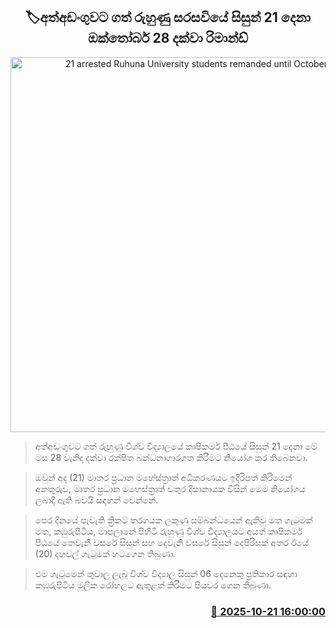 <p align='center'><b><h2 align='center' title='21 arrested Ruhuna University students remanded until October 28'>🏷අත්අඩංගුවට ගත් රුහුණු සරසවියේ සිසුන් 21 දෙනා ඔක්තෝබර් 28 දක්වා රිමාන්ඩ්</h2></b></p>
<p align='center'><img src='https://helakuru.sgp1.cdn.digitaloceanspaces.com/esana/images/lib/ruhunu-uni-archived.jpg' width='600' alt='21 arrested Ruhuna University students remanded until October 28'></p>

> අත්අඩංගුවට ගත් රුහුණු විශ්ව විද්‍යාලයේ කෘෂිකර්ම පීඨයේ සිසුන් 21 දෙනා මේ මස 28 වැනිදා දක්වා රක්ෂිත බන්ධනාගාරගත කිරීමට නියෝග කර තිබෙනවා.

> ඔවුන් අද (21) මාතර ප්‍රධාන ම⁣හේස්ත්‍රාත් අධිකරණයට ඉදිරිපත් කිරිමෙන් අනතුරුව, මාතර ප්‍රධාන මහෙස්ත්‍රාත් චතුර දිසානායක විසින් මෙම නියෝගය ලබාදී ඇති බවයි සඳහන් වෙන්නේ.

> පෙර දිනයේ පැවැති ක්‍රිකට් තරගයක ලකුණු සම්බන්ධයෙන් ඇතිවූ මත ගැටුමක් මත, කඹුරුපිටිය, මාපලානේ පිහිටි රුහුණු විශ්ව විද්‍යාලයට අයත් කෘෂිකර්ම පීඨයේ තෙවැනි වසරේ සිසුන් සහ දෙවැනි වසරේ සිසුන් දෙපිරිසක් අතර ඊයේ (20) දහවල් ගැටුමක් හටගෙන තිබුණා.

> එම ගැටුමෙන් තුවාල ලැබූ විශ්ව විද්‍යාල සිසුන් 06 දෙනෙකු ප්‍රතිකාර සඳහා කඹුරුපිටිය මූලික රෝහලට ඇතුළත් කිරීමට පියවර ගෙන තිබුණා.



<h3 align='right'><a href='https://www.helakuru.lk/esana/p/114662/'>📅 2025-10-21 16:00:00</a></h3>
